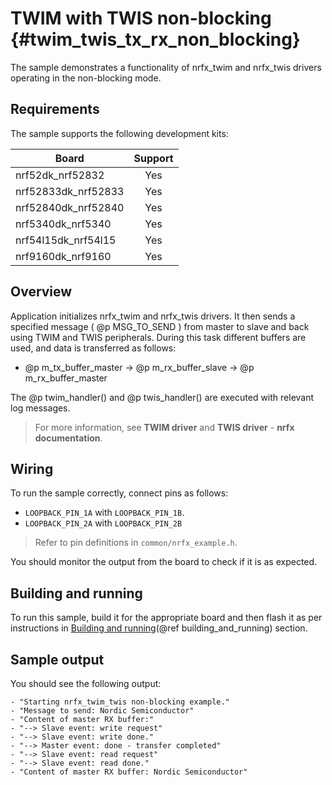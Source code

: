 # TWIM with TWIS non-blocking {#twim_twis_tx_rx_non_blocking}

The sample demonstrates a functionality of nrfx_twim and nrfx_twis drivers operating in the non-blocking mode.

## Requirements

The sample supports the following development kits:

| **Board**           | **Support** |
|---------------------|:-----------:|
| nrf52dk_nrf52832    |     Yes     |
| nrf52833dk_nrf52833 |     Yes     |
| nrf52840dk_nrf52840 |     Yes     |
| nrf5340dk_nrf5340   |     Yes     |
| nrf54l15dk_nrf54l15 |     Yes     |
| nrf9160dk_nrf9160   |     Yes     |

## Overview

Application initializes nrfx_twim and nrfx_twis drivers.
It then sends a specified message ( @p MSG_TO_SEND ) from master to slave and back using TWIM and TWIS peripherals.
During this task different buffers are used, and data is transferred as follows:
* @p m_tx_buffer_master -> @p m_rx_buffer_slave -> @p m_rx_buffer_master

The @p twim_handler() and @p twis_handler() are executed with relevant log messages.

> For more information, see **TWIM driver** and **TWIS driver** - **nrfx documentation**.

## Wiring

To run the sample correctly, connect pins as follows:
* `LOOPBACK_PIN_1A` with `LOOPBACK_PIN_1B`.
* `LOOPBACK_PIN_2A` with `LOOPBACK_PIN_2B`

> Refer to pin definitions in `common/nrfx_example.h`.

You should monitor the output from the board to check if it is as expected.

## Building and running

To run this sample, build it for the appropriate board and then flash it as per instructions in [Building and running](@ref building_and_running) section.

## Sample output

You should see the following output:

```
- "Starting nrfx_twim_twis non-blocking example."
- "Message to send: Nordic Semiconductor"
- "Content of master RX buffer:"
- "--> Slave event: write request"
- "--> Slave event: write done."
- "--> Master event: done - transfer completed"
- "--> Slave event: read request"
- "--> Slave event: read done."
- "Content of master RX buffer: Nordic Semiconductor"
```

[//]: #
[Building and running]: <../../../README.md#building-and-running>
